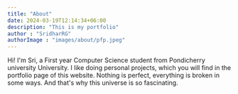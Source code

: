 ```yaml
---
title: "About"
date: 2024-03-19T12:14:34+06:00
description: "This is my portfolio"
author : "SridharRG"
authorImage : "images/about/pfp.jpeg"
---
```


Hi! I'm Sri, a First year Computer Science student from Pondicherry university University. 
I like doing personal projects, which you will find in the portfolio page of this website. 
Nothing is perfect, everything is broken in some ways. And that's why this universe is so fascinating.

